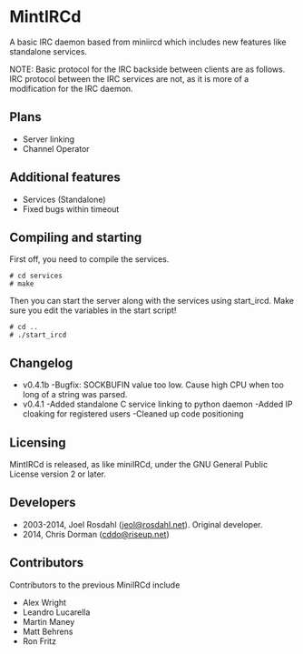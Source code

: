 MintIRCd
========

A basic IRC daemon based from miniircd which includes new features like 
standalone services.

NOTE: Basic protocol for the IRC backside between clients are as 
follows. IRC protocol between the IRC services are not, as it is more of 
a modification for the IRC daemon.

Plans
-----
* Server linking
* Channel Operator

Additional features
-------------------
* Services (Standalone)
* Fixed bugs within timeout

Compiling and starting
----------------------
First off, you need to compile the services.

    # cd services
    # make

Then you can start the server along with the services using start_ircd.
Make sure you edit the variables in the start script!

    # cd ..
    # ./start_ircd

Changelog
---------
* v0.4.1b
	-Bugfix: SOCKBUFIN value too low. Cause high CPU when too long of a string was parsed.
* v0.4.1
	-Added standalone C service linking to python daemon
	-Added IP cloaking for registered users
	-Cleaned up code positioning

Licensing
---------
MintIRCd is released, as like miniIRCd, under the GNU General 
Public License version 2 or later.

Developers
----------

* 2003-2014, Joel Rosdahl (jeol@rosdahl.net). Original developer.
* 2014, Chris Dorman (cddo@riseup.net)

Contributors
------------
Contributors to the previous MiniIRCd include
* Alex Wright
* Leandro Lucarella
* Martin Maney
* Matt Behrens
* Ron Fritz
